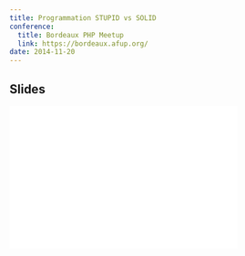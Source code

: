 ```yaml
---
title: Programmation STUPID vs SOLID
conference:
  title: Bordeaux PHP Meetup
  link: https://bordeaux.afup.org/
date: 2014-11-20
---
```


## Slides

<iframe src="//www.slideshare.net/slideshow/embed_code/key/opPNheMWKeZEwJ" width="400" height="250" frameborder="0" marginwidth="0" marginheight="0" scrolling="no" allowfullscreen> </iframe> 
